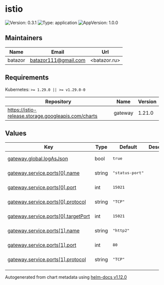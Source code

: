 # istio

![Version: 0.3.1](https://img.shields.io/badge/Version-0.3.1-informational?style=flat-square) ![Type: application](https://img.shields.io/badge/Type-application-informational?style=flat-square) ![AppVersion: 1.0.0](https://img.shields.io/badge/AppVersion-1.0.0-informational?style=flat-square)

## Maintainers

| Name | Email | Url |
| ---- | ------ | --- |
| batazor | <batazor111@gmail.com> | <batazor.ru> |

## Requirements

Kubernetes: `>= 1.29.0 || >= v1.29.0-0`

| Repository | Name | Version |
|------------|------|---------|
| https://istio-release.storage.googleapis.com/charts | gateway | 1.21.0 |

## Values

<table height="400px" >
	<thead>
		<th>Key</th>
		<th>Type</th>
		<th>Default</th>
		<th>Description</th>
	</thead>
	<tbody>
		<tr>
			<td id="gateway--global--logAsJson"><a href="./values.yaml#L26">gateway.global.logAsJson</a></td>
			<td>
bool
</td>
			<td>
				<div style="max-width: 300px;">
<pre lang="json">
true
</pre>
</div>
			</td>
			<td></td>
		</tr>
		<tr>
			<td id="gateway--service--ports[0]--name"><a href="./values.yaml#L8">gateway.service.ports[0].name</a></td>
			<td>
string
</td>
			<td>
				<div style="max-width: 300px;">
<pre lang="json">
"status-port"
</pre>
</div>
			</td>
			<td></td>
		</tr>
		<tr>
			<td id="gateway--service--ports[0]--port"><a href="./values.yaml#L9">gateway.service.ports[0].port</a></td>
			<td>
int
</td>
			<td>
				<div style="max-width: 300px;">
<pre lang="json">
15021
</pre>
</div>
			</td>
			<td></td>
		</tr>
		<tr>
			<td id="gateway--service--ports[0]--protocol"><a href="./values.yaml#L11">gateway.service.ports[0].protocol</a></td>
			<td>
string
</td>
			<td>
				<div style="max-width: 300px;">
<pre lang="json">
"TCP"
</pre>
</div>
			</td>
			<td></td>
		</tr>
		<tr>
			<td id="gateway--service--ports[0]--targetPort"><a href="./values.yaml#L10">gateway.service.ports[0].targetPort</a></td>
			<td>
int
</td>
			<td>
				<div style="max-width: 300px;">
<pre lang="json">
15021
</pre>
</div>
			</td>
			<td></td>
		</tr>
		<tr>
			<td id="gateway--service--ports[1]--name"><a href="./values.yaml#L12">gateway.service.ports[1].name</a></td>
			<td>
string
</td>
			<td>
				<div style="max-width: 300px;">
<pre lang="json">
"http2"
</pre>
</div>
			</td>
			<td></td>
		</tr>
		<tr>
			<td id="gateway--service--ports[1]--port"><a href="./values.yaml#L13">gateway.service.ports[1].port</a></td>
			<td>
int
</td>
			<td>
				<div style="max-width: 300px;">
<pre lang="json">
80
</pre>
</div>
			</td>
			<td></td>
		</tr>
		<tr>
			<td id="gateway--service--ports[1]--protocol"><a href="./values.yaml#L15">gateway.service.ports[1].protocol</a></td>
			<td>
string
</td>
			<td>
				<div style="max-width: 300px;">
<pre lang="json">
"TCP"
</pre>
</div>
			</td>
			<td></td>
		</tr>
		<tr>
			<td id="gateway--service--ports[1]--targetPort"><a href="./values.yaml#L14">gateway.service.ports[1].targetPort</a></td>
			<td>
int
</td>
			<td>
				<div style="max-width: 300px;">
<pre lang="json">
80
</pre>
</div>
			</td>
			<td></td>
		</tr>
		<tr>
			<td id="gateway--service--ports[2]--name"><a href="./values.yaml#L16">gateway.service.ports[2].name</a></td>
			<td>
string
</td>
			<td>
				<div style="max-width: 300px;">
<pre lang="json">
"https"
</pre>
</div>
			</td>
			<td></td>
		</tr>
		<tr>
			<td id="gateway--service--ports[2]--port"><a href="./values.yaml#L17">gateway.service.ports[2].port</a></td>
			<td>
int
</td>
			<td>
				<div style="max-width: 300px;">
<pre lang="json">
443
</pre>
</div>
			</td>
			<td></td>
		</tr>
		<tr>
			<td id="gateway--service--ports[2]--protocol"><a href="./values.yaml#L19">gateway.service.ports[2].protocol</a></td>
			<td>
string
</td>
			<td>
				<div style="max-width: 300px;">
<pre lang="json">
"TCP"
</pre>
</div>
			</td>
			<td></td>
		</tr>
		<tr>
			<td id="gateway--service--ports[2]--targetPort"><a href="./values.yaml#L18">gateway.service.ports[2].targetPort</a></td>
			<td>
int
</td>
			<td>
				<div style="max-width: 300px;">
<pre lang="json">
443
</pre>
</div>
			</td>
			<td></td>
		</tr>
		<tr>
			<td id="gateway--service--ports[3]--name"><a href="./values.yaml#L20">gateway.service.ports[3].name</a></td>
			<td>
string
</td>
			<td>
				<div style="max-width: 300px;">
<pre lang="json">
"grpc"
</pre>
</div>
			</td>
			<td></td>
		</tr>
		<tr>
			<td id="gateway--service--ports[3]--port"><a href="./values.yaml#L21">gateway.service.ports[3].port</a></td>
			<td>
int
</td>
			<td>
				<div style="max-width: 300px;">
<pre lang="json">
50051
</pre>
</div>
			</td>
			<td></td>
		</tr>
		<tr>
			<td id="gateway--service--ports[3]--protocol"><a href="./values.yaml#L23">gateway.service.ports[3].protocol</a></td>
			<td>
string
</td>
			<td>
				<div style="max-width: 300px;">
<pre lang="json">
"TCP"
</pre>
</div>
			</td>
			<td></td>
		</tr>
		<tr>
			<td id="gateway--service--ports[3]--targetPort"><a href="./values.yaml#L22">gateway.service.ports[3].targetPort</a></td>
			<td>
int
</td>
			<td>
				<div style="max-width: 300px;">
<pre lang="json">
50051
</pre>
</div>
			</td>
			<td></td>
		</tr>
		<tr>
			<td id="gateway--service--type"><a href="./values.yaml#L6">gateway.service.type</a></td>
			<td>
string
</td>
			<td>
				<div style="max-width: 300px;">
<pre lang="json">
"ClusterIP"
</pre>
</div>
			</td>
			<td></td>
		</tr>
		<tr>
			<td id="istio-ingress--enabled"><a href="./values.yaml#L2">istio-ingress.enabled</a></td>
			<td>
bool
</td>
			<td>
				<div style="max-width: 300px;">
<pre lang="json">
true
</pre>
</div>
			</td>
			<td></td>
		</tr>
	</tbody>
</table>

----------------------------------------------
Autogenerated from chart metadata using [helm-docs v1.12.0](https://github.com/norwoodj/helm-docs/releases/v1.12.0)

